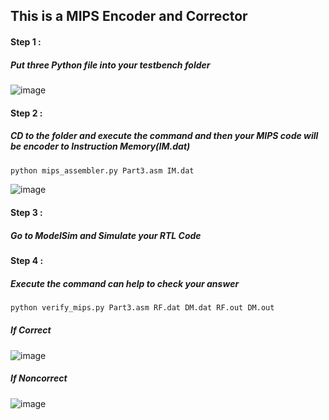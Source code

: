 This is a MIPS Encoder and Corrector  
-

#### Step 1 :  
##### Put three Python file into your testbench folder  
![image](https://github.com/user-attachments/assets/c83902fc-4596-4bdd-a384-f14d2f6570a9)  

#### Step 2 : 
##### CD to the folder and execute the command and then your MIPS code will be encoder to Instruction Memory(IM.dat)  
```tcl
python mips_assembler.py Part3.asm IM.dat  
```  
![image](https://github.com/user-attachments/assets/aa113fa0-51aa-43c7-b2af-ef5a481eb53a)  

#### Step 3 : 
##### Go to ModelSim and Simulate your RTL Code  

#### Step 4 : 
##### Execute the command can help to check your answer  
```tcl
python verify_mips.py Part3.asm RF.dat DM.dat RF.out DM.out
```  
##### If Correct  
![image](https://github.com/user-attachments/assets/1a05b0eb-aca2-41d5-b3a7-4f4f70ebb3f0)
##### If Noncorrect  
![image](https://github.com/user-attachments/assets/d3a6c948-2e1a-44c5-ad4a-4da1cebf7b4e)  


